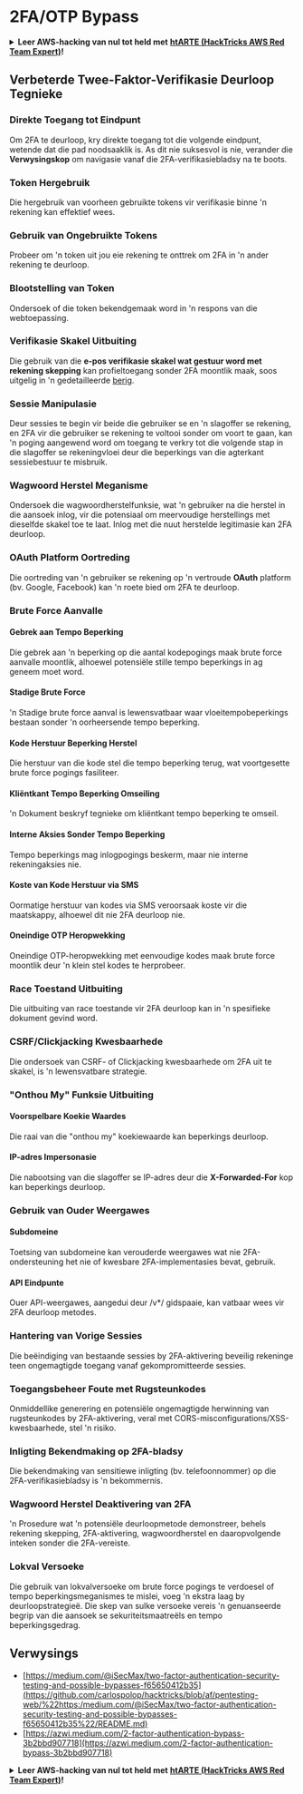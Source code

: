 # 2FA/OTP Bypass

<details>

<summary><strong>Leer AWS-hacking van nul tot held met</strong> <a href="https://training.hacktricks.xyz/courses/arte"><strong>htARTE (HackTricks AWS Red Team Expert)</strong></a><strong>!</strong></summary>

Ander maniere om HackTricks te ondersteun:

* As jy jou **maatskappy geadverteer wil sien in HackTricks** of **HackTricks in PDF wil aflaai**, kyk na die [**SUBSCRIPTION PLANS**](https://github.com/sponsors/carlospolop)!
* Kry die [**amptelike PEASS & HackTricks swag**](https://peass.creator-spring.com)
* Ontdek [**The PEASS Family**](https://opensea.io/collection/the-peass-family), ons versameling eksklusiewe [**NFTs**](https://opensea.io/collection/the-peass-family)
* **Sluit aan by die** 💬 [**Discord-groep**](https://discord.gg/hRep4RUj7f) of die [**telegram-groep**](https://t.me/peass) of **volg** ons op **Twitter** 🐦 [**@carlospolopm**](https://twitter.com/hacktricks\_live)**.**
* **Deel jou hacktruuks deur PR's in te dien by die** [**HackTricks**](https://github.com/carlospolop/hacktricks) en [**HackTricks Cloud**](https://github.com/carlospolop/hacktricks-cloud) GitHub-opslagplekke.

</details>

## **Verbeterde Twee-Faktor-Verifikasie Deurloop Tegnieke**

### **Direkte Toegang tot Eindpunt**

Om 2FA te deurloop, kry direkte toegang tot die volgende eindpunt, wetende dat die pad noodsaaklik is. As dit nie suksesvol is nie, verander die **Verwysingskop** om navigasie vanaf die 2FA-verifikasiebladsy na te boots.

### **Token Hergebruik**

Die hergebruik van voorheen gebruikte tokens vir verifikasie binne 'n rekening kan effektief wees.

### **Gebruik van Ongebruikte Tokens**

Probeer om 'n token uit jou eie rekening te onttrek om 2FA in 'n ander rekening te deurloop.

### **Blootstelling van Token**

Ondersoek of die token bekendgemaak word in 'n respons van die webtoepassing.

### **Verifikasie Skakel Uitbuiting**

Die gebruik van die **e-pos verifikasie skakel wat gestuur word met rekening skepping** kan profieltoegang sonder 2FA moontlik maak, soos uitgelig in 'n gedetailleerde [berig](https://srahulceh.medium.com/behind-the-scenes-of-a-security-bug-the-perils-of-2fa-cookie-generation-496d9519771b).

### **Sessie Manipulasie**

Deur sessies te begin vir beide die gebruiker se en 'n slagoffer se rekening, en 2FA vir die gebruiker se rekening te voltooi sonder om voort te gaan, kan 'n poging aangewend word om toegang te verkry tot die volgende stap in die slagoffer se rekeningvloei deur die beperkings van die agterkant sessiebestuur te misbruik.

### **Wagwoord Herstel Meganisme**

Ondersoek die wagwoordherstelfunksie, wat 'n gebruiker na die herstel in die aansoek inlog, vir die potensiaal om meervoudige herstellings met dieselfde skakel toe te laat. Inlog met die nuut herstelde legitimasie kan 2FA deurloop.

### **OAuth Platform Oortreding**

Die oortreding van 'n gebruiker se rekening op 'n vertroude **OAuth** platform (bv. Google, Facebook) kan 'n roete bied om 2FA te deurloop.

### **Brute Force Aanvalle**

#### **Gebrek aan Tempo Beperking**

Die gebrek aan 'n beperking op die aantal kodepogings maak brute force aanvalle moontlik, alhoewel potensiële stille tempo beperkings in ag geneem moet word.

#### **Stadige Brute Force**

'n Stadige brute force aanval is lewensvatbaar waar vloeitempobeperkings bestaan sonder 'n oorheersende tempo beperking.

#### **Kode Herstuur Beperking Herstel**

Die herstuur van die kode stel die tempo beperking terug, wat voortgesette brute force pogings fasiliteer.

#### **Kliëntkant Tempo Beperking Omseiling**

'n Dokument beskryf tegnieke om kliëntkant tempo beperking te omseil.

#### **Interne Aksies Sonder Tempo Beperking**

Tempo beperkings mag inlogpogings beskerm, maar nie interne rekeningaksies nie.

#### **Koste van Kode Herstuur via SMS**

Oormatige herstuur van kodes via SMS veroorsaak koste vir die maatskappy, alhoewel dit nie 2FA deurloop nie.

#### **Oneindige OTP Heropwekking**

Oneindige OTP-heropwekking met eenvoudige kodes maak brute force moontlik deur 'n klein stel kodes te herprobeer.

### **Race Toestand Uitbuiting**

Die uitbuiting van race toestande vir 2FA deurloop kan in 'n spesifieke dokument gevind word.

### **CSRF/Clickjacking Kwesbaarhede**

Die ondersoek van CSRF- of Clickjacking kwesbaarhede om 2FA uit te skakel, is 'n lewensvatbare strategie.

### **"Onthou My" Funksie Uitbuiting**

#### **Voorspelbare Koekie Waardes**

Die raai van die "onthou my" koekiewaarde kan beperkings deurloop.

#### **IP-adres Impersonasie**

Die nabootsing van die slagoffer se IP-adres deur die **X-Forwarded-For** kop kan beperkings deurloop.

### **Gebruik van Ouder Weergawes**

#### **Subdomeine**

Toetsing van subdomeine kan verouderde weergawes wat nie 2FA-ondersteuning het nie of kwesbare 2FA-implementasies bevat, gebruik.

#### **API Eindpunte**

Ouer API-weergawes, aangedui deur /v\*/ gidspaaie, kan vatbaar wees vir 2FA deurloop metodes.

### **Hantering van Vorige Sessies**

Die beëindiging van bestaande sessies by 2FA-aktivering beveilig rekeninge teen ongemagtigde toegang vanaf gekompromitteerde sessies.

### **Toegangsbeheer Foute met Rugsteunkodes**

Onmiddellike generering en potensiële ongemagtigde herwinning van rugsteunkodes by 2FA-aktivering, veral met CORS-misconfigurations/XSS-kwesbaarhede, stel 'n risiko.

### **Inligting Bekendmaking op 2FA-bladsy**

Die bekendmaking van sensitiewe inligting (bv. telefoonnommer) op die 2FA-verifikasiebladsy is 'n bekommernis.

### **Wagwoord Herstel Deaktivering van 2FA**

'n Prosedure wat 'n potensiële deurloopmetode demonstreer, behels rekening skepping, 2FA-aktivering, wagwoordherstel en daaropvolgende inteken sonder die 2FA-vereiste.

### **Lokval Versoeke**

Die gebruik van lokvalversoeke om brute force pogings te verdoesel of tempo beperkingsmeganismes te mislei, voeg 'n ekstra laag by deurloopstrategieë. Die skep van sulke versoeke vereis 'n genuanseerde begrip van die aansoek se sekuriteitsmaatreëls en tempo beperkingsgedrag.

## Verwysings

* [https://medium.com/@iSecMax/two-factor-authentication-security-testing-and-possible-bypasses-f65650412b35](https://github.com/carlospolop/hacktricks/blob/af/pentesting-web/%22https:/medium.com/@iSecMax/two-factor-authentication-security-testing-and-possible-bypasses-f65650412b35%22/README.md)
* [https://azwi.medium.com/2-factor-authentication-bypass-3b2bbd907718](https://azwi.medium.com/2-factor-authentication-bypass-3b2bbd907718)

<details>

<summary><strong>Leer AWS-hacking van nul tot held met</strong> <a href="https://training.hacktricks.xyz/courses/arte"><strong>htARTE (HackTricks AWS Red Team Expert)</strong></a><strong>!</strong></summary>

Ander maniere om HackTricks te ondersteun:

* As jy jou **maatskappy geadverteer wil sien in HackTricks** of **HackTricks in PDF wil aflaai**, kyk na die [**SUBSCRIPTION PLANS**](https://github.com/sponsors/carlospolop)!
* Kry die [**amptelike PEASS & HackTricks swag**](https://peass.creator-spring.com)
* Ontdek \[**The PEASS Family**]\(https://opensea.io/c

</details>
